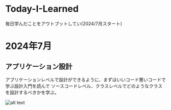 # Today-I-Learned
毎日学んだことをアウトプットしてい(2024/7月スタート)


# 2024年7月

## アプリケーション設計
アプリケーションレベルで設計ができるように、まずはいいコード悪いコードで学ぶ設計入門を読んで
ソースコードレベル、クラスレベルでどのようなクラスを設計するべきかを学ぶ。


![alt text](image/いいコード悪いコードで学ぶ設計入門.jpg)